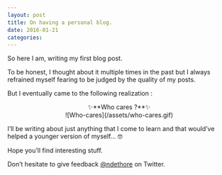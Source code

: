 ```yaml
---
layout: post
title: On having a personal blog.
date: 2016-01-21
categories:
---
```


So here I am, writing my first blog post.

To be honest, I thought about it multiple times in the past but I always refrained myself fearing to be judged by the quality of my posts.

But I eventually came to the following realization :  
<center> ✨**Who cares ?**✨ </center>

<center>![Who-cares](/assets/who-cares.gif)</center>


I’ll be writing about just anything that I come to learn and that would’ve helped a younger version of myself… 🤓

Hope you’ll find interesting stuff.


Don’t hesitate to give feedback [@ndethore](https://twitter.com/ndethore) on Twitter.